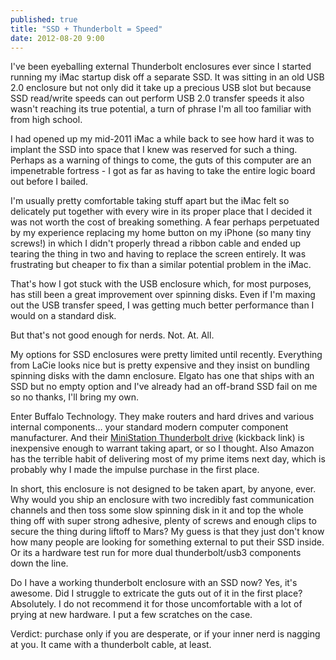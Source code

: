 ```yaml
---
published: true
title: "SSD + Thunderbolt = Speed"
date: 2012-08-20 9:00
---
```

I've been eyeballing external Thunderbolt enclosures ever since I started running my iMac startup disk off a separate SSD. It was sitting in an old USB 2.0 enclosure but not only did it take up a precious USB slot but because SSD read/write speeds can out perform USB 2.0 transfer speeds it also wasn't reaching its true potential, a turn of phrase I'm all too familiar with from high school.

I had opened up my mid-2011 iMac a while back to see how hard it was to implant the SSD into space that I knew was reserved for such a thing. Perhaps as a warning of things to come, the guts of this computer are an impenetrable fortress - I got as far as having to take the entire logic board out before I bailed.

I'm usually pretty comfortable taking stuff apart but the iMac felt so delicately put together with every wire in its proper place that I decided it was not worth the cost of breaking something. A fear perhaps perpetuated by my experience replacing my home button on my iPhone (so many tiny screws!) in which I didn't properly thread a ribbon cable and ended up tearing the thing in two and having to replace the screen entirely. It was frustrating but cheaper to fix than a similar potential problem in the iMac.

That's how I got stuck with the USB enclosure which, for most purposes, has still been a great improvement over spinning disks. Even if I'm maxing out the USB transfer speed, I was getting much better performance than I would on a standard disk.

But that's not good enough for nerds. Not. At. All.

My options for SSD enclosures were pretty limited until recently. Everything from LaCie looks nice but is pretty expensive and they insist on bundling spinning disks with the damn enclosure. Elgato has one that ships with an SSD but no empty option and I've already had an off-brand SSD fail on me so no thanks, I'll bring my own.

Enter Buffalo Technology. They make routers and hard drives and various internal components… your standard modern computer component manufacturer. And their [MiniStation Thunderbolt drive](http://www.amazon.com/gp/product/B008D4X9VC/ref=as_li_ss_tl?ie=UTF8&camp=1789&creative=390957&creativeASIN=B008D4X9VC&linkCode=as2&tag=finestru-20) (kickback link) is inexpensive enough to warrant taking apart, or so I thought. Also Amazon has the terrible habit of delivering most of my prime items next day, which is probably why I made the impulse purchase in the first place.

In short, this enclosure is not designed to be taken apart, by anyone, ever. Why would you ship an enclosure with two incredibly fast communication channels and then toss some slow spinning disk in it and top the whole thing off with super strong adhesive, plenty of screws and enough clips to secure the thing during liftoff to Mars? My guess is that they just don't know how many people are looking for something external to put their SSD inside. Or its a hardware test run for more dual thunderbolt/usb3 components down the line.

Do I have a working thunderbolt enclosure with an SSD now? Yes, it's awesome. Did I struggle to extricate the guts out of it in the first place? Absolutely. I do not recommend it for those uncomfortable with a lot of prying at new hardware. I put a few scratches on the case.

Verdict: purchase only if you are desperate, or if your inner nerd is nagging at you. It came with a thunderbolt cable, at least.